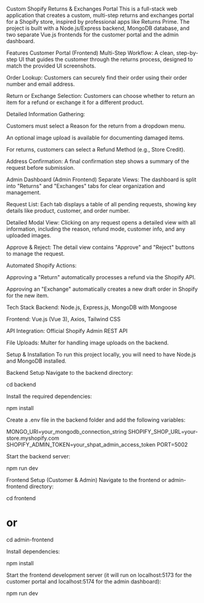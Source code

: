 Custom Shopify Returns & Exchanges Portal
This is a full-stack web application that creates a custom, multi-step returns and exchanges portal for a Shopify store, inspired by professional apps like Returns Prime. The project is built with a Node.js/Express backend, MongoDB database, and two separate Vue.js frontends for the customer portal and the admin dashboard.

Features
Customer Portal (Frontend)
Multi-Step Workflow: A clean, step-by-step UI that guides the customer through the returns process, designed to match the provided UI screenshots.

Order Lookup: Customers can securely find their order using their order number and email address.

Return or Exchange Selection: Customers can choose whether to return an item for a refund or exchange it for a different product.

Detailed Information Gathering:

Customers must select a Reason for the return from a dropdown menu.

An optional image upload is available for documenting damaged items.

For returns, customers can select a Refund Method (e.g., Store Credit).

Address Confirmation: A final confirmation step shows a summary of the request before submission.

Admin Dashboard (Admin Frontend)
Separate Views: The dashboard is split into "Returns" and "Exchanges" tabs for clear organization and management.

Request List: Each tab displays a table of all pending requests, showing key details like product, customer, and order number.

Detailed Modal View: Clicking on any request opens a detailed view with all information, including the reason, refund mode, customer info, and any uploaded images.

Approve & Reject: The detail view contains "Approve" and "Reject" buttons to manage the request.

Automated Shopify Actions:

Approving a "Return" automatically processes a refund via the Shopify API.

Approving an "Exchange" automatically creates a new draft order in Shopify for the new item.

Tech Stack
Backend: Node.js, Express.js, MongoDB with Mongoose

Frontend: Vue.js (Vue 3), Axios, Tailwind CSS

API Integration: Official Shopify Admin REST API

File Uploads: Multer for handling image uploads on the backend.

Setup & Installation
To run this project locally, you will need to have Node.js and MongoDB installed.

Backend Setup
Navigate to the backend directory:

cd backend

Install the required dependencies:

npm install

Create a .env file in the backend folder and add the following variables:

MONGO_URI=your_mongodb_connection_string
SHOPIFY_SHOP_URL=your-store.myshopify.com
SHOPIFY_ADMIN_TOKEN=your_shpat_admin_access_token
PORT=5002

Start the backend server:

npm run dev

Frontend Setup (Customer & Admin)
Navigate to the frontend or admin-frontend directory:

cd frontend
# or
cd admin-frontend

Install dependencies:

npm install

Start the frontend development server (it will run on localhost:5173 for the customer portal and localhost:5174 for the admin dashboard):

npm run dev
